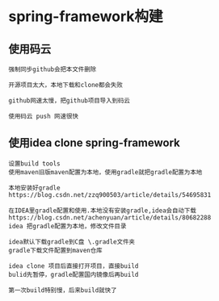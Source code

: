 # spring-framework构建

## 使用码云

    强制同步github会把本文件删除

    开源项目太大，本地下载和clone都会失败

    github网速太慢，把github项目导入到码云
    
    使用码云 push 网速很快

## 使用idea clone spring-framework

    设置build tools
    使用maven旧版maven配置为本地，使用gradle就把gradle配置为本地

    本地安装好gradle
    https://blog.csdn.net/zzq900503/article/details/54695831
    
    在IDEA里gradle配置和使用.本地没有安装gradle,idea会自动下载
    https://blog.csdn.net/achenyuan/article/details/80682288
    idea 把gradle配置为本地，修改文件目录

    idea默认下载gradle到C盘 \.gradle文件夹
    gradle下载文件配置到maven仓库
    
    idea clone 项目后直接打开项目，直接build
    bulid先暂停，gradle配置国内镜像后再build
    
    第一次build特别慢，后来build就快了
